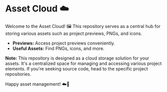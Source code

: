 # Asset Cloud ☁️

Welcome to the Asset Cloud! 🖼️ This repository serves as a central hub for storing various assets such as project previews, PNGs, and icons.

- **Previews:** Access project previews conveniently.
- **Useful Assets:** Find PNGs, icons, and more.

**Note:**
This repository is designed as a cloud storage solution for your assets. It's a centralized space for managing and accessing various project elements. If you're seeking source code, head to the specific project repositories.

Happy asset management! ☁️🚀
